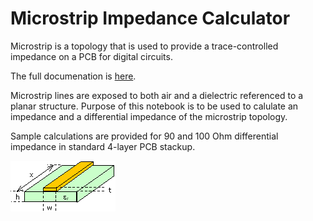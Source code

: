 # Microstrip Impedance Calculator

Microstrip is a topology that is used to provide a trace-controlled impedance on a PCB for digital circuits. 

The full documenation is [here](https://mekeetsa.github.io/Microstrip).

Microstrip lines are exposed to both air and a dielectric referenced to a planar structure. Purpose of this notebook is to be used to calulate an impedance and a differential impedance of the microstrip topology. 

Sample calculations are provided for 90 and 100 Ohm differential impedance in standard 4-layer PCB stackup.

![PCB](docs/PCB.png)
